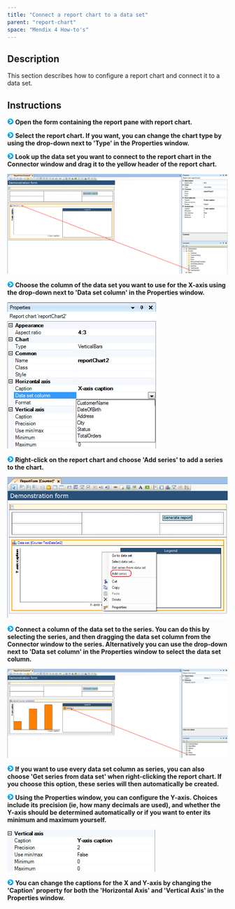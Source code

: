 ```yaml
---
title: "Connect a report chart to a data set"
parent: "report-chart"
space: "Mendix 4 How-to's"
---
```

## Description

This section describes how to configure a report chart and connect it to a data set.

## Instructions

![](attachments/819203/917932.png) **Open the form containing the report pane with report chart.**

![](attachments/819203/917932.png) **Select the report chart. If you want, you can change the chart type by using the drop-down next to 'Type' in the Properties window.**

![](attachments/819203/917932.png) **Look up the data set you want to connect to the report chart in the Connector window and drag it to the yellow header of the report chart.**

![](attachments/2621481/2752703.png)

![](attachments/819203/917932.png) **Choose the column of the data set you want to use for the X-axis using the drop-down next to 'Data set column' in the Properties window.**

![](attachments/2621481/2752702.png)

![](attachments/819203/917932.png) **Right-click on the report chart and choose 'Add series' to add a series to the chart.**

![](attachments/2621481/2752705.png)

![](attachments/819203/917932.png) **Connect a column of the data set to the series. You can do this by selecting the series, and then dragging the data set column from the Connector window to the series. Alternatively you can use the drop-down next to 'Data set column' in the Properties window to select the data set column.**

![](attachments/2621481/2752708.png)

![](attachments/819203/917932.png) **If you want to use every data set column as series, you can also choose 'Get series from data set' when right-clicking the report chart. If you choose this option, these series will then automatically be created.**

![](attachments/819203/917932.png) **Using the Properties window, you can configure the Y-axis. Choices include its precision (ie, how many decimals are used), and whether the Y-axis should be determined automatically or if you want to enter its minimum and maximum yourself.**

![](attachments/2621481/2752709.png)

![](attachments/819203/917932.png) **You can change the captions for the X and Y-axis by changing the 'Caption' property for both the 'Horizontal Axis' and 'Vertical Axis' in the Properties window.**
